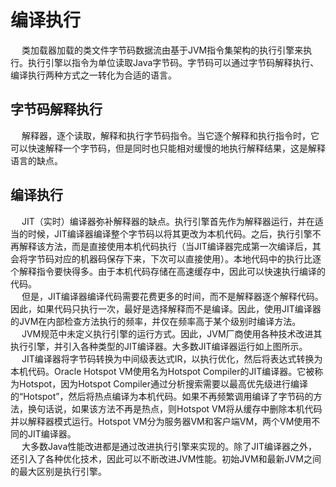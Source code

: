 

# 编译执行  
<!-- 
虚拟机字节码执行引擎，JVM的马达图，是爱情呀 
https://mp.weixin.qq.com/s/d_AqDygFgKbdHTfz--Dy-A

 解释执行？编译执行？即时编译？轻松让你分清前期编译与后期编译 
 https://mp.weixin.qq.com/s/LedQX2H4Uqoqt76pld16Zg
-->

&emsp; 类加载器加载的类文件字节码数据流由基于JVM指令集架构的执行引擎来执行。执行引擎以指令为单位读取Java字节码。字节码可以通过字节码解释执行、编译执行两种方式之一转化为合适的语言。 

## 字节码解释执行  
&emsp; 解释器，逐个读取，解释和执行字节码指令。当它逐个解释和执行指令时，它可以快速解释一个字节码，但是同时也只能相对缓慢的地执行解释结果，这是解释语言的缺点。  

## 编译执行  
&emsp; JIT（实时）编译器弥补解释器的缺点。执行引擎首先作为解释器运行，并在适当的时候，JIT编译器编译整个字节码以将其更改为本机代码。之后，执行引擎不再解释该方法，而是直接使用本机代码执行（当JIT编译器完成第一次编译后，其会将字节码对应的机器码保存下来，下次可以直接使用）。本地代码中的执行比逐个解释指令要快得多。由于本机代码存储在高速缓存中，因此可以快速执行编译的代码。  
&emsp; 但是，JIT编译器编译代码需要花费更多的时间，而不是解释器逐个解释代码。因此，如果代码只执行一次，最好是选择解释而不是编译。因此，使用JIT编译器的JVM在内部检查方法执行的频率，并仅在频率高于某个级别时编译方法。  
&emsp; JVM规范中未定义执行引擎的运行方式。因此，JVM厂商使用各种技术改进其执行引擎，并引入各种类型的JIT编译器。大多数JIT编译器运行如上图所示。  
&emsp; JIT编译器将字节码转换为中间级表达式IR，以执行优化，然后将表达式转换为本机代码。Oracle Hotspot VM使用名为Hotspot Compiler的JIT编译器。它被称为Hotspot，因为Hotspot Compiler通过分析搜索需要以最高优先级进行编译的“Hotspot”，然后将热点编译为本机代码。如果不再频繁调用编译了字节码的方法，换句话说，如果该方法不再是热点，则Hotspot VM将从缓存中删除本机代码并以解释器模式运行。Hotspot VM分为服务器VM和客户端VM，两个VM使用不同的JIT编译器。  
&emsp; 大多数Java性能改进都是通过改进执行引擎来实现的。除了JIT编译器之外，还引入了各种优化技术，因此可以不断改进JVM性能。初始JVM和最新JVM之间的最大区别是执行引擎。  